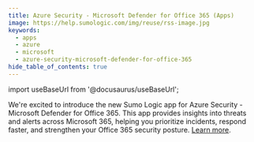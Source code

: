 ```yaml
---
title: Azure Security - Microsoft Defender for Office 365 (Apps)
image: https://help.sumologic.com/img/reuse/rss-image.jpg
keywords:
  - apps
  - azure
  - microsoft
  - azure-security-microsoft-defender-for-office-365
hide_table_of_contents: true    
---
```


import useBaseUrl from '@docusaurus/useBaseUrl';

We're excited to introduce the new Sumo Logic app for Azure Security - Microsoft Defender for Office 365. This app provides insights into threats and alerts across Microsoft 365, helping you prioritize incidents, respond faster, and strengthen your Office 365 security posture. [Learn more](/docs/integrations/microsoft-azure/azure-security-microsoft-defender-for-office-365).